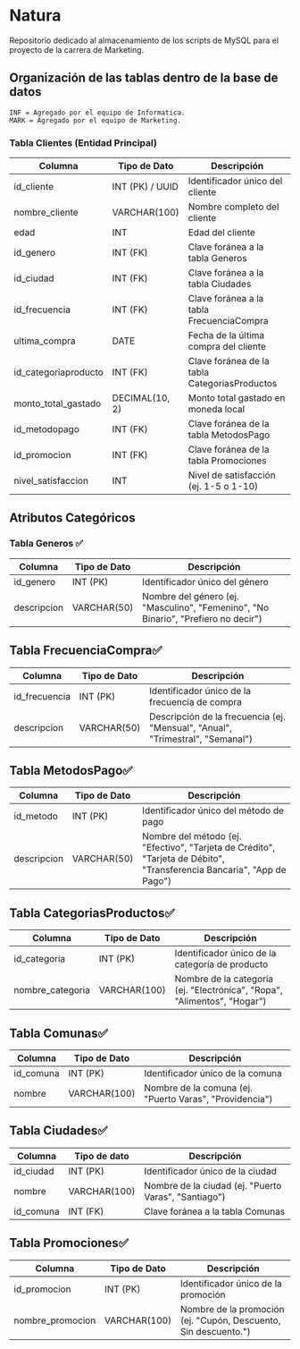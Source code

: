 # Natura
Repositorio dedicado al almacenamiento de los scripts de MySQL para el proyecto de la carrera de Marketing. 

## Organización de las tablas dentro de la base de datos

```
INF = Agregado por el equipo de Informatica.
MARK = Agregado por el equipo de Marketing.
```
### Tabla Clientes (Entidad Principal)
| Columna  |   Tipo de Dato   | Descripción  |
|----------|------------------|--------------|
|id_cliente	|INT (PK) / UUID|Identificador único del cliente| ✅
|nombre_cliente|VARCHAR(100)|Nombre completo del cliente|✅
|edad|INT	|Edad del cliente|✅
|id_genero|INT (FK)	|Clave foránea a la tabla Generos|✅
|id_ciudad|INT (FK)	|Clave foránea a la tabla Ciudades|✅
|id_frecuencia|INT (FK)|Clave foránea a la tabla FrecuenciaCompra|✅
|ultima_compra|DATE	|Fecha de la última compra del cliente|✅
|id_categoriaproducto| INT (FK)| Clave foránea de la tabla CategoriasProductos|✅
|monto_total_gastado|DECIMAL(10, 2)|Monto total gastado en moneda local|✅
|id_metodopago| INT (FK)|Clave foránea de la tabla MetodosPago|✅
|id_promocion| INT (FK)|Clave foránea de la tabla Promociones|✅
|nivel_satisfaccion	|INT|Nivel de satisfacción (ej. 1-5 o 1-10)|


## Atributos Categóricos
### Tabla Generos ✅
|Columna	|Tipo de Dato|	Descripción|
|-----------|------------|-------------|
|id_genero	|INT (PK)	 |Identificador único del género|
|descripcion|VARCHAR(50) |	Nombre del género (ej. "Masculino", "Femenino", "No Binario", "Prefiero no decir")|

## Tabla FrecuenciaCompra✅
|Columna	  |Tipo de Dato	  |Descripción|
|-------------|---------------|-----------|
|id_frecuencia|	INT (PK)	  |Identificador único de la frecuencia de compra|
|descripcion  |	VARCHAR(50)	  |Descripción de la frecuencia (ej. "Mensual", "Anual", "Trimestral", "Semanal")|

## Tabla MetodosPago✅
|Columna	|Tipo de Dato |	Descripción |
|-----------|-------------|-------------|
|id_metodo	|INT (PK)	  |Identificador único del método de pago
|descripcion|VARCHAR(50)  |Nombre del método (ej. "Efectivo", "Tarjeta de Crédito", "Tarjeta de Débito", "Transferencia Bancaria", "App de Pago")|

## Tabla CategoriasProductos✅
|Columna	| Tipo de Dato  | Descripción |
|-----------|---------------|-------------|
|id_categoria|	INT (PK)	|Identificador único de la categoría de producto|
|nombre_categoria|	VARCHAR(100)	|Nombre de la categoría (ej. "Electrónica", "Ropa", "Alimentos", "Hogar")|

## Tabla Comunas✅
|Columna|	Tipo de Dato|	Descripción|
|-------|---------------|--------------|
|id_comuna|	INT (PK)	|Identificador único de la comuna|
|nombre	|VARCHAR(100)	|Nombre de la comuna (ej. "Puerto Varas", "Providencia")|

## Tabla Ciudades✅
|Columna | Tipo de dato | Descripción|
|---------|---------|------------------------|
|id_ciudad|	INT (PK)|	Identificador único de la ciudad|
|nombre|	VARCHAR(100)|	Nombre de la ciudad (ej. "Puerto Varas", "Santiago")|
|id_comuna	|INT (FK)|Clave foránea a la tabla Comunas|

## Tabla Promociones✅
|Columna	|Tipo de Dato	|Descripción|
|---|----|---|
|id_promocion	|INT (PK)	|Identificador único de la promoción|
|nombre_promocion	|VARCHAR(100)	|Nombre de la promoción (ej. "Cupón, Descuento, Sin descuento.")|
